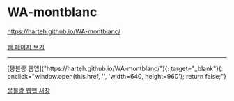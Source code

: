 # WA-montblanc
https://harteh.github.io/WA-montblanc/
<br>
<br>
<a href="https://harteh.github.io/WA-montblanc/" target="_blank" onclick="window.open(this.href, '', 'width=640, height=960'); return false;">웹 페이지 보기</a>
<hr>
[몽블랑 웹앱]("https://harteh.github.io/WA-montblanc/"){: target="_blank"}{: onclick="window.open(this.href, '', 'width=640, height=960'); return false;"}<br/>

<a href="https://harteh.github.io/WA-montblanc/" target="_blank">몽블랑 웹앱 새창</a><br/>